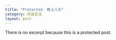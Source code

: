 ```yaml
---
title: "Protected: 晚上八点"
category: 闲话生活
layout: post
---
```

There is no excerpt because this is a protected post.

